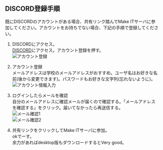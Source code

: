 ## DISCORD登録手順
既にDISCORDのアカウントがある場合、共有リンク踏んでMake ITサーバに参加してください。アカウントをお持ちでない場合、下記の手順で登録してください。

1. DISCORDにアクセス。  
[DISCORD](https://discordapp.com/login)にアクセス。アカウント登録を押す。  
![アカウント登録](https://i.gyazo.com/791513314dd7d9e5d1fd541227d09ebd.png)  

1. アカウント登録  
メールアドレスは学校のメールアドレスがおすすめ。ユーザ名はお好きな名前(後から変更できます)。パスワードもお好きな文字列(忘れないように)。  
![アカウント情報入力](https://i.gyazo.com/0cd169d043a3162ec7dcbd4b433e20e7.png)  

1. ログインしたらメールを確認  
自分のメールアドレスに確認メールが届くので確認する。「メールアドレスを確認する」をクリック。届いてなかったら再送信する。  
![メール確認1](https://i.gyazo.com/c85e512903f39cbdcde51c852ada1aa7.png)  
![メール確認2](https://i.gyazo.com/ad47bb252f49b6c43526ace86ceb3061.png)  

1. 共有リンクをクリックしてMake ITサーバに参加。  
okでーす。  
余力があればdesktop版もダウンロードするとVery good。
